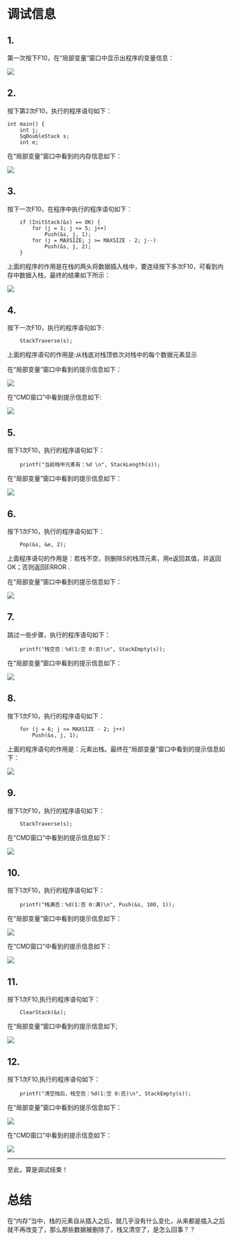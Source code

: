 # 调试信息

## 1.

第一次按下F10，在“局部变量”窗口中显示出程序的变量信息：

![](img/img1.png)

## 2.

按下第2次F10，执行的程序语句如下：

```
int main() {
	int j;
	SqDoubleStack s;
	int e;
```

在“局部变量”窗口中看到的内存信息如下：

![](img/img2.png)

## 3.

按下一次F10，在程序中执行的程序语句如下：

```
	if (InitStack(&s) == OK) {
		for (j = 1; j <= 5; j++)
			Push(&s, j, 1);
		for (j = MAXSIZE; j >= MAXSIZE - 2; j--)
			Push(&s, j, 2);
	}
```

上面的程序的作用是在栈的两头将数据插入栈中，要连续按下多次F10，可看到内存中数据入栈，最终的结果如下所示：

![](img/img3.png)

## 4.

按下一次F10，执行的程序语句如下:

```
	StackTraverse(s);
```

上面的程序语句的作用是:从栈底对栈顶依次对栈中的每个数据元素显示

在“局部变量”窗口中看到的提示信息如下：

![](img/img4.png)

在“CMD窗口”中看到提示信息如下:

![](img/img5.png)

## 5.

按下1次F10，执行的程序语句如下：

```
	printf("当前栈中元素有：%d \n", StackLength(s));
```

在“局部变量”窗口中看到的提示信息如下：

![](img/img6.png)

## 6.

按下1次F10，执行的程序语句如下：

```
	Pop(&s, &e, 2);
```

上面程序语句的作用是：若栈不空，则删除S的栈顶元素，用e返回其值，并返回OK；否则返回ERROR .

在“局部变量”窗口中看到的提示信息如下：

![](img/img7.png)

## 7.

跳过一些步骤，执行的程序语句如下：

```
	printf("栈空否：%d(1:空 0:否)\n", StackEmpty(s));
```

在“局部变量”窗口中看到的提示信息如下：

![](img/img8.png)

## 8.

按下1次F10，执行的程序语句如下：

```
	for (j = 6; j <= MAXSIZE - 2; j++)
		Push(&s, j, 1);
```

上面的程序语句的作用是：元素出栈。最终在“局部变量”窗口中看到的提示信息如下：

![](img/img9.png)

## 9.

按下1次F10，执行的程序语句如下：

```
	StackTraverse(s);
```

在“CMD窗口”中看到的提示信息如下：

![](img/img10.png)

## 10.

按下1次F10，执行的程序语句如下：

```
	printf("栈满否：%d(1:否 0:满)\n", Push(&s, 100, 1));
```

在“局部变量”窗口中看到的提示信息如下：

![](img/img11.png)

在“CMD窗口”中看到的提示信息如下：

![](img/img12.png)

## 11.

按下1次F10,执行的程序语句如下：

```
	ClearStack(&s);
```

在“局部变量”窗口中看到的提示信息如下;

![](img/img13.png)

## 12.

按下1次F10,执行的程序语句如下：

```
	printf("清空栈后，栈空否：%d(1:空 0:否)\n", StackEmpty(s));
```

在“局部变量”窗口中看到的提示信息如下：

![](img/img14.png)

在“CMD窗口”中看到的提示信息如下：

![](img/img15.png)

------

至此，算是调试结束！

# 总结

在“内存”当中，栈的元素自从插入之后，就几乎没有什么变化，从来都是插入之后就不再改变了，那么那些数据被删除了，栈又清空了，是怎么回事？？